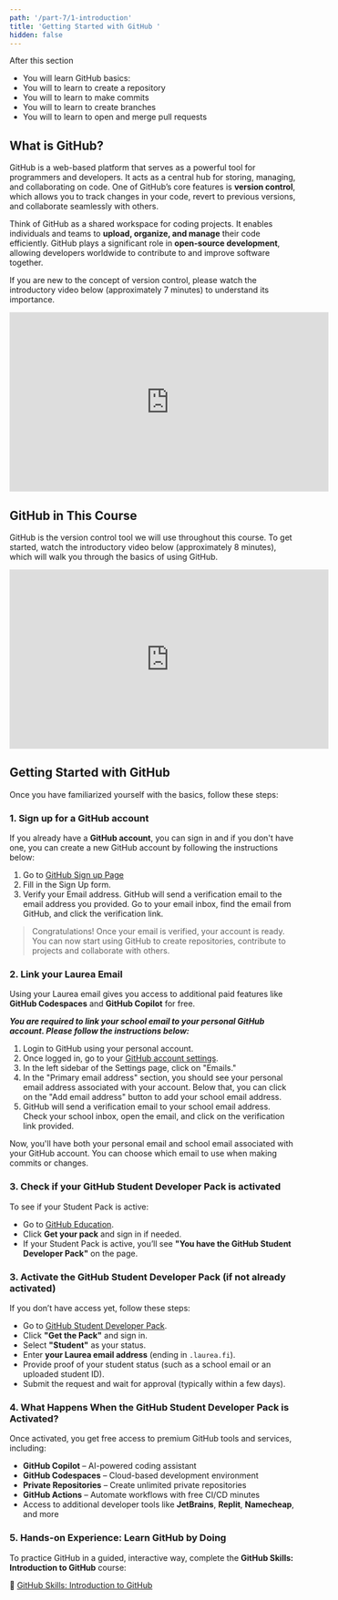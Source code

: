 ```yaml
---
path: '/part-7/1-introduction'
title: 'Getting Started with GitHub '
hidden: false
---
```


<text-box variant='learningObjectives' name='Learning objectives'>

After this section

- You will learn GitHub basics:
- You will to learn to create a repository
- You will to learn to make commits
- You will to learn to create branches
- You will to learn to open and merge pull requests

</text-box>

## What is GitHub?
GitHub is a web-based platform that serves as a powerful tool for programmers and developers. It acts as a central hub for storing, managing, and collaborating on code. One of GitHub’s core features is **version control**, which allows you to track changes in your code, revert to previous versions, and collaborate seamlessly with others.

Think of GitHub as a shared workspace for coding projects. It enables individuals and teams to **upload, organize, and manage** their code efficiently. GitHub plays a significant role in **open-source development**, allowing developers worldwide to contribute to and improve software together.

If you are new to the concept of version control, please watch the introductory video below (approximately 7 minutes) to understand its importance.

<iframe width="560" height="315" src="https://www.youtube.com/embed/Yc8sCSeMhi4?si=AKF0rfVZov6WMolB" title="YouTube video player" frameborder="0" allow="accelerometer; autoplay; clipboard-write; encrypted-media; gyroscope; picture-in-picture; web-share" referrerpolicy="strict-origin-when-cross-origin" allowfullscreen></iframe>

## GitHub in This Course

GitHub is the version control tool we will use throughout this course. To get started, watch the introductory video below (approximately 8 minutes), which will walk you through the basics of using GitHub.

<iframe width="560" height="315" src="https://www.youtube.com/embed/T6o3Ci8Ieag?si=RuGFnVOaA2Fi2ipc" title="YouTube video player" frameborder="0" allow="accelerometer; autoplay; clipboard-write; encrypted-media; gyroscope; picture-in-picture; web-share" referrerpolicy="strict-origin-when-cross-origin" allowfullscreen></iframe>

## Getting Started with GitHub

Once you have familiarized yourself with the basics, follow these steps:

### 1. **Sign up for a GitHub account**

If you already have a **GitHub account**, you can sign in and if you don't have one, you can create a new GitHub account by following the instructions below:

  1. Go to [GitHub Sign up Page](https://github.com/signup)
  2. Fill in the Sign Up form.
  3. Verify your Email address. GitHub will send a verification email to the email address you provided. Go to your email inbox, find the email from GitHub, and click the verification link.

> Congratulations! Once your email is verified, your account is ready. You can now start using GitHub to create repositories, contribute to projects and collaborate with others.

### 2. **Link your Laurea Email**

Using your Laurea email gives you access to additional paid features like **GitHub Codespaces** and **GitHub Copilot** for free.

 ***You are required to link your school email to your personal GitHub account. Please follow the instructions below:***

1. Login to GitHub using your personal account.
2. Once logged in, go to your [GitHub account settings](https://github.com/settings/emails).
3. In the left sidebar of the Settings page, click on "Emails."
4. In the "Primary email address" section, you should see your personal email address associated with your account. Below that, you can click on the "Add email address" button to add your school email address.
5. GitHub will send a verification email to your school email address. Check your school inbox, open the email, and click on the verification link provided.

  Now, you'll have both your personal email and school email associated with your GitHub account. You can choose which email to use when making commits or changes.

### 3. **Check if your GitHub Student Developer Pack is activated**

To see if your Student Pack is active:

- Go to [GitHub Education](https://education.github.com/pack).
- Click **Get your pack** and sign in if needed.
- If your Student Pack is active, you’ll see **"You have the GitHub Student Developer Pack"** on the page.

### 3. **Activate the GitHub Student Developer Pack (if not already activated)**

If you don’t have access yet, follow these steps:

- Go to [GitHub Student Developer Pack](https://education.github.com/pack).
- Click **"Get the Pack"** and sign in.
- Select **"Student"** as your status.
- Enter **your Laurea email address** (ending in `.laurea.fi`).
- Provide proof of your student status (such as a school email or an uploaded student ID).
- Submit the request and wait for approval (typically within a few days).

### 4. **What Happens When the GitHub Student Developer Pack is Activated?**

Once activated, you get free access to premium GitHub tools and services, including:

- **GitHub Copilot** – AI-powered coding assistant
- **GitHub Codespaces** – Cloud-based development environment
- **Private Repositories** – Create unlimited private repositories
- **GitHub Actions** – Automate workflows with free CI/CD minutes
- Access to additional developer tools like **JetBrains**, **Replit**, **Namecheap**, and more

### 5. **Hands-on Experience: Learn GitHub by Doing**

To practice GitHub in a guided, interactive way, complete the **GitHub Skills: Introduction to GitHub** course:

🔗 [GitHub Skills: Introduction to GitHub](https://github.com/skills/introduction-to-github)


